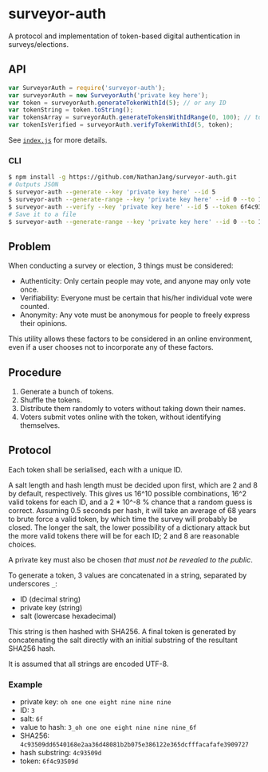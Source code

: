 # surveyor-auth
A protocol and implementation of token-based digital authentication in surveys/elections.

## API
```javascript
var SurveyorAuth = require('surveyor-auth');
var surveyorAuth = new SurveyorAuth('private key here');
var token = surveyorAuth.generateTokenWithId(5); // or any ID
var tokenString = token.toString();
var tokensArray = surveyorAuth.generateTokensWithIdRange(0, 100); // toString() them yourself
var tokenIsVerified = surveyorAuth.verifyTokenWithId(5, token);
```

See [`index.js`](index.js) for more details.

### CLI
```bash
$ npm install -g https://github.com/NathanJang/surveyor-auth.git
# Outputs JSON
$ surveyor-auth --generate --key 'private key here' --id 5
$ surveyor-auth --generate-range --key 'private key here' --id 0 --to 100
$ surveyor-auth --verify --key 'private key here' --id 5 --token 6f4c93509d
# Save it to a file
$ surveyor-auth --generate-range --key 'private key here' --id 0 --to 100 > tokens.json
```

## Problem
When conducting a survey or election, 3 things must be considered:

* Authenticity: Only certain people may vote, and anyone may only vote once.
* Verifiability: Everyone must be certain that his/her individual vote were counted.
* Anonymity: Any vote must be anonymous for people to freely express their opinions.

This utility allows these factors to be considered in an online environment, even if a user chooses not to incorporate any of these factors.

## Procedure
1. Generate a bunch of tokens.
2. Shuffle the tokens.
3. Distribute them randomly to voters without taking down their names.
4. Voters submit votes online with the token, without identifying themselves.

## Protocol
Each token shall be serialised, each with a unique ID.

A salt length and hash length must be decided upon first, which are 2 and 8 by default, respectively.
This gives us 16^10 possible combinations, 16^2 valid tokens for each ID, and a 2 * 10^-8 % chance that a random guess is correct.
Assuming 0.5 seconds per hash, it will take an average of 68 years to brute force a valid token, by which time the survey will probably be closed.
The longer the salt, the lower possibility of a dictionary attack but the more valid tokens there will be for each ID;
2 and 8 are reasonable choices.

A private key must also be chosen *that must not be revealed to the public*.

To generate a token, 3 values are concatenated in a string, separated by underscores `_`:

* ID (decimal string)
* private key (string)
* salt (lowercase hexadecimal)

This string is then hashed with SHA256.
A final token is generated by concatenating the salt directly with an initial substring of the resultant SHA256 hash.

It is assumed that all strings are encoded UTF-8.

### Example
* private key: `oh one one eight nine nine nine`
* ID: `3`
* salt: `6f`
* value to hash: `3_oh one one eight nine nine nine_6f`
* SHA256: `4c93509dd6540168e2aa36d48081b2b075e386122e365dcfffacafafe3909727`
* hash substring: `4c93509d`
* token: `6f4c93509d`
